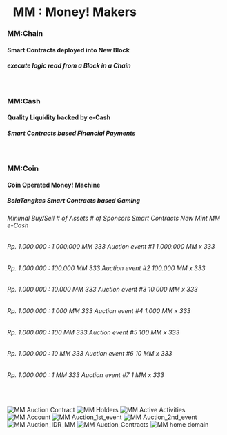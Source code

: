 # &nbsp; MM : Money! Makers


###   MM:Chain
####  Smart Contracts deployed into New Block
##### execute logic read from a Block in a Chain


<br />


###   MM:Cash
####  Quality Liquidity backed by e-Cash
##### Smart Contracts based Financial Payments


<br />


###   MM:Coin
####  Coin Operated Money! Machine  
##### BolaTangkas Smart Contracts based Gaming



###### Minimal Buy/Sell  # of Assets      # of Sponsors    Smart Contracts     New Mint MM e-Cash


###### Rp. 1.000.000  :  1.000.000 MM     333              Auction event #1    1.000.000 MM x 333
###### Rp. 1.000.000  :    100.000 MM     333              Auction event #2      100.000 MM x 333
###### Rp. 1.000.000  :     10.000 MM     333              Auction event #3       10.000 MM x 333

###### Rp. 1.000.000  :      1.000 MM     333              Auction event #4        1.000 MM x 333
###### Rp. 1.000.000  :        100 MM     333              Auction event #5          100 MM x 333
###### Rp. 1.000.000  :         10 MM     333              Auction event #6           10 MM x 333

###### Rp. 1.000.000  :          1 MM     333              Auction event #7            1 MM x 333


<br />

  
![MM Auction Contract](./images/_MM_technical_architecture_000_.png)
![MM Holders](./images/_MM_technical_architecture_001_.png)
![MM Active Activities](./images/_MM_technical_architecture_002_.png)
![MM Account](./images/_MM_technical_architecture_003_.png)
![MM Auction_1st_event](./images/_MM_technical_architecture_006_.png)
![MM Auction_2nd_event](./images/_MM_technical_architecture_007_.png)
![MM Auction_IDR_MM](./images/_MM_technical_architecture_008_.png)
![MM Auction_Contracts](./images/_MM_technical_architecture_009_.png)
![MM home domain](./images/_MM_technical_architecture_005_.png)
